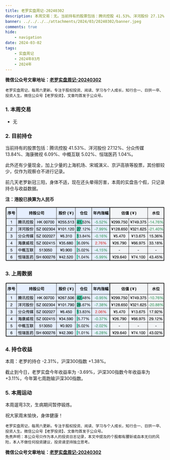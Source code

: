 ```yaml
---
title: 老罗实盘周记-20240302
description: 本周交易：无。当前持有的股票包括：腾讯控股 41.53%、洋河股份 27.12%、分众传媒 13.84%、海康微视 6.09%、中概互联 5.02%、恒瑞医药 1.04%。此外还有少量现金，加上少量的上海机场、宋城演义、京沪高铁等股票，其份额较少，仅作为观察仓不进行记录。本周老罗本周新冠三阳，身体不适，头晕得厉害，本周的实盘告个假，只记录持仓与收益数据。
banner: ../../../../attachments/2024/03/20240302/banner.jpeg
comments: true
hide:
    - navigation
date: 2024-03-02
tags:
    - 实盘周记
    - 2024年03月
    - 2024年
---
```


__微信公众号文章地址：[老罗实盘周记-20240302](https://mp.weixin.qq.com/s/mNdDM6mEbVkk7WFSA5C1ow)__

```
老罗实盘周记，每周六更新。专注于股权投资、阅读、学习与个人成长，知行合一、日拱一卒、投资人生。微信公众号【老罗投资】，文章均首发于公众号。
```

### 1. 本周交易

+ 无

### 2. 目前持仓

当前持有的股票包括：腾讯控股 41.53%、洋河股份 27.12%、分众传媒 13.84%、海康微视 6.09%、中概互联 5.02%、恒瑞医药 1.04%。

此外还有少量现金，加上少量的上海机场、宋城演义、京沪高铁等股票，其份额较少，仅作为观察仓不进行记录。

前几天老罗新冠三阳，身体不适，现在还头晕得厉害，本周的实盘告个假，只记录持仓与收益数据。

**注：港股已换算为人民币**

![目前持仓](../../../attachments/2024/03/20240302/1.jpg)

### 3. 上周数据

![上周数据](../../../attachments/2024/03/20240302/2.jpg)

### 4. 持仓收益

本周：老罗的持仓 <span class="green">-2.31%</span>，沪深300指数 <span class="red">+1.38%</span>。

截止到今日，老罗实盘今年收益率为 <span class="green">-3.69%</span>，沪深300指数今年收益率为 <span class="red">+3.11%</span>，今年第七周跑输沪深300指数。

### 5. 本周运动

本周遛弯3次，生病期间暂停锻炼。

祝大家周末愉快，身体健康！

```
老罗实盘周记，每周六更新。专注于股权投资、阅读、学习与个人成长，知行合一、日拱一卒、投资人生。微信公众号【老罗投资】，文章均首发于公众号。
免责声明：本公众号只作为本人的投资日志记录，本文中提及的个股都有腰斩或血本无归的风险，本人不做任何投资建议，投资请坚持独立思考。
```

__微信公众号文章地址：[老罗实盘周记-20240302](https://mp.weixin.qq.com/s/mNdDM6mEbVkk7WFSA5C1ow)__